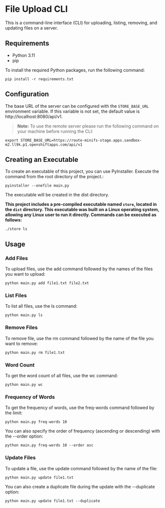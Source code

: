 # File Upload CLI

This is a command-line interface (CLI) for uploading, listing, removing, and updating files on a server.

## Requirements

- Python 3.11
- pip

To install the required Python packages, run the following command:

```shell
pip install -r requirements.txt
```

## Configuration

The base URL of the server can be configured with the `STORE_BASE_URL` environment variable. If this variable is not set, the default value is http://localhost:8080/api/v1.

> **Note:** To use the remote server please run the following command on your machine before running the CLI:

```shell
export STORE_BASE_URL=https://route-minifs-stage.apps.sandbox-m2.ll9k.p1.openshiftapps.com/api/v1
````


## Creating an Executable

To create an executable of this project, you can use PyInstaller. Execute the command from the root directory of the project.:

```shell
pyinstaller --onefile main.py
```

The executable will be created in the dist directory.

**This project includes a pre-compiled executable named `store`, located in the `dist` directory.
This executable was built on a Linux operating system, allowing any Linux user to run it 
directly. Commands can be executed as follows:**
```shell
./store ls
```



## Usage

### Add Files

To upload files, use the add command followed by the names of the files you want to upload:

```shell
python main.py add file1.txt file2.txt
```

### List Files

To list all files, use the ls command:

```shell
python main.py ls
```

### Remove Files

To remove file, use the rm command followed by the name of the file you want to remove:

```shell
python main.py rm file1.txt
```

### Word Count

To get the word count of all files, use the wc command:

```shell
python main.py wc
```

### Frequency of Words

To get the frequency of words, use the freq-words command followed by the limit:

```shell
python main.py freq-words 10
```

You can also specify the order of frequency (ascending or descending) with the --order option:

```shell
python main.py freq-words 10 --order asc
```

### Update Files

To update a file, use the update command followed by the name of the file:

```shell
python main.py update file1.txt
```

You can also create a duplicate file during the update with the --duplicate option:

```shell
python main.py update file1.txt --duplicate
```




